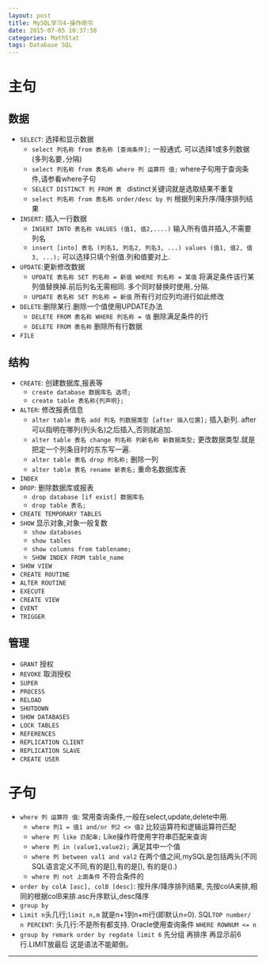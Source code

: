 ```yaml
---
layout: post
title: MySQL学习4-操作命令
date: 2015-07-05 10:37:58
categories: MathStat
tags: Database SQL
---
```


# 主句

## 数据

- `SELECT`: 选择和显示数据
	- `select 列名称 from 表名称 [查询条件];` 一般通式. 可以选择1或多列数据(多列名要`,`分隔)
	- `select 列名称 from 表名称 where 列 运算符 值;` where子句用于查询条件,请参看where子句
	- `SELECT DISTINCT 列 FROM 表 ` distinct关键词就是选取结果不重复
	- `select 列名称 from 表名称 order/desc by 列` 根据列来升序/降序排列结果
- `INSERT`: 插入一行数据
	- `INSERT INTO 表名称 VALUES (值1, 值2,....)` 输入所有值并插入,不需要列名
	- `insert [into] 表名 (列名1, 列名2, 列名3, ...) values (值1, 值2, 值3, ...);` 可以选择只填个别值.列和值要对上.
- `UPDATE`:更新修改数据
	- `UPDATE 表名称 SET 列名称 = 新值 WHERE 列名称 = 某值` 将满足条件该行某列值替换掉.前后列名无需相同. 多个同时替换时使用`,`分隔.
	- `UPDATE 表名称 SET 列名称 = 新值` 所有行对应列均进行如此修改
- `DELETE`:删除某行.删除一个值使用UPDATE办法
	- `DELETE FROM 表名称 WHERE 列名称 = 值` 删除满足条件的行
	- `DELETE FROM 表名称` 删除所有行数据
- `FILE`

## 结构

- `CREATE`: 创建数据库,报表等
	- `create database 数据库名 选项;` 
	- `create table 表名称{列声明};` 
- `ALTER`: 修改报表信息
	- `alter table 表名 add 列名 列数据类型 [after 插入位置];` 插入新列. after可以指明在哪列(列头名)之后插入,否则就追加.
	- `alter table 表名 change 列名称 列新名称 新数据类型;` 更改数据类型.就是把定一个列条目时的东东写一遍.
	- `alter table 表名 drop 列名称;` 删除一列
	- `alter table 表名 rename 新表名;` 重命名数据库表
- `INDEX`
- `DROP`: 删除数据库或报表
	- `drop database [if exist] 数据库名 `
	- `drop table 表名;`
- `CREATE TEMPORARY TABLES`
- `SHOW` 显示对象,对象一般复数
	- `show databases`
	- `show tables`
	- `show columns from tablename;`
	- `SHOW INDEX FROM table_name`
- `SHOW VIEW`
- `CREATE ROUTINE`
- `ALTER ROUTINE`
- `EXECUTE`
- `CREATE VIEW`
- `EVENT`
- `TRIGGER`

## 管理

- `GRANT` 授权
- `REVOKE` 取消授权
- `SUPER`
- `PROCESS`
- `RELOAD`
- `SHUTDOWN`
- `SHOW DATABASES`
- `LOCK TABLES`
- `REFERENCES`
- `REPLICATION CLIENT`
- `REPLICATION SLAVE`
- `CREATE USER`

# 子句

- `where 列 运算符 值`: 常用查询条件,一般在select,update,delete中用.
	- `where 列1 = 值1 and/or 列2 <> 值2` 比较运算符和逻辑运算符匹配
	- `where 列 like 匹配串;` Like操作符使用字符串匹配来查询
	- `where 列 in (value1,value2);` 满足其中一个值
	- `where 列 between val1 and val2` 在两个值之间,mySQL是包括两头(不同SQL语言定义不同,有的是[],有的是[), 有的是().)
	- `where 列 not 上面条件` 不符合条件的
- `order by colA [asc], colB [desc]`: 按升序/降序排列结果, 先按colA来排,相同的根据colB来排.asc升序默认,desc降序
- `group by`
- `Limit n`头几行;`limit n,m` 就是n+1到n+m行(即默认n=0). SQL`TOP number/ n PERCENT`: 头几行:不是所有都支持. Oracle使用查询条件 `WHERE ROWNUM <= n` 
- `group by remark order by regdate limit 6` 先分组 再排序 再显示前6行.LIMIT放最后 这是语法不能颠倒。


---
